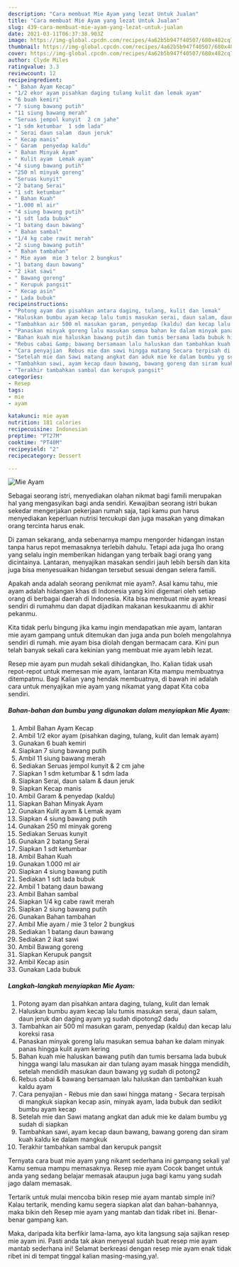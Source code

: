 ```yaml
---
description: "Cara membuat Mie Ayam yang lezat Untuk Jualan"
title: "Cara membuat Mie Ayam yang lezat Untuk Jualan"
slug: 439-cara-membuat-mie-ayam-yang-lezat-untuk-jualan
date: 2021-03-11T06:37:38.903Z
image: https://img-global.cpcdn.com/recipes/4a62b5b947f40507/680x482cq70/mie-ayam-foto-resep-utama.jpg
thumbnail: https://img-global.cpcdn.com/recipes/4a62b5b947f40507/680x482cq70/mie-ayam-foto-resep-utama.jpg
cover: https://img-global.cpcdn.com/recipes/4a62b5b947f40507/680x482cq70/mie-ayam-foto-resep-utama.jpg
author: Clyde Miles
ratingvalue: 3.3
reviewcount: 12
recipeingredient:
- " Bahan Ayam Kecap"
- "1/2 ekor ayam pisahkan daging tulang kulit dan lemak ayam"
- "6 buah kemiri"
- "7 siung bawang putih"
- "11 siung bawang merah"
- "Seruas jempol kunyit  2 cm jahe"
- "1 sdm ketumbar  1 sdm lada"
- " Serai daun salam  daun jeruk"
- " Kecap manis"
- " Garam  penyedap kaldu"
- " Bahan Minyak Ayam"
- " Kulit ayam  Lemak ayam"
- "4 siung bawang putih"
- "250 ml minyak goreng"
- "Seruas kunyit"
- "2 batang Serai"
- "1 sdt ketumbar"
- " Bahan Kuah"
- "1.000 ml air"
- "4 siung bawang putih"
- "1 sdt lada bubuk"
- "1 batang daun bawang"
- " Bahan sambal"
- "1/4 kg cabe rawit merah"
- "2 siung bawang putih"
- " Bahan tambahan"
- " Mie ayam  mie 3 telor 2 bungkus"
- "1 batang daun bawang"
- "2 ikat sawi"
- " Bawang goreng"
- " Kerupuk pangsit"
- " Kecap asin"
- " Lada bubuk"
recipeinstructions:
- "Potong ayam dan pisahkan antara daging, tulang, kulit dan lemak"
- "Haluskan bumbu ayam kecap lalu tumis masukan serai, daun salam, daun jeruk dan daging ayam yg sudah dipotong2 dadu"
- "Tambahkan air 500 ml masukan garam, penyedap (kaldu) dan kecap lalu koreksi rasa"
- "Panaskan minyak goreng lalu masukan semua bahan ke dalam minyak panas hingga kulit ayam kering"
- "Bahan kuah mie haluskan bawang putih dan tumis bersama lada bubuk hingga wangi lalu masukan air dan tulang ayam masak hingga mendidih, setelah mendidih masukan daun bawang yg sudah di potong2"
- "Rebus cabai &amp; bawang bersamaan lalu haluskan dan tambahkan kuah kaldu ayam"
- "Cara penyajian  Rebus mie dan sawi hingga matang Secara terpisah di mangkuk siapkan kecap asin, minyak ayam, lada bubuk dan sedikit bumbu ayam kecap"
- "Setelah mie dan Sawi matang angkat dan aduk mie ke dalam bumbu yg sudah di siapkan"
- "Tambahkan sawi, ayam kecap daun bawang, bawang goreng dan siram kuah kaldu ke dalam mangkuk"
- "Terakhir tambahkan sambal dan kerupuk pangsit"
categories:
- Resep
tags:
- mie
- ayam

katakunci: mie ayam 
nutrition: 181 calories
recipecuisine: Indonesian
preptime: "PT27M"
cooktime: "PT40M"
recipeyield: "2"
recipecategory: Dessert

---
```



![Mie Ayam](https://img-global.cpcdn.com/recipes/4a62b5b947f40507/680x482cq70/mie-ayam-foto-resep-utama.jpg)

Sebagai seorang istri, menyediakan olahan nikmat bagi famili merupakan hal yang mengasyikan bagi anda sendiri. Kewajiban seorang istri bukan sekedar mengerjakan pekerjaan rumah saja, tapi kamu pun harus menyediakan keperluan nutrisi tercukupi dan juga masakan yang dimakan orang tercinta harus enak.

Di zaman  sekarang, anda sebenarnya mampu mengorder hidangan instan tanpa harus repot memasaknya terlebih dahulu. Tetapi ada juga lho orang yang selalu ingin memberikan hidangan yang terbaik bagi orang yang dicintainya. Lantaran, menyajikan masakan sendiri jauh lebih bersih dan kita juga bisa menyesuaikan hidangan tersebut sesuai dengan selera famili. 



Apakah anda adalah seorang penikmat mie ayam?. Asal kamu tahu, mie ayam adalah hidangan khas di Indonesia yang kini digemari oleh setiap orang di berbagai daerah di Indonesia. Kita bisa membuat mie ayam kreasi sendiri di rumahmu dan dapat dijadikan makanan kesukaanmu di akhir pekanmu.

Kita tidak perlu bingung jika kamu ingin mendapatkan mie ayam, lantaran mie ayam gampang untuk ditemukan dan juga anda pun boleh mengolahnya sendiri di rumah. mie ayam bisa diolah dengan bermacam cara. Kini pun telah banyak sekali cara kekinian yang membuat mie ayam lebih lezat.

Resep mie ayam pun mudah sekali dihidangkan, lho. Kalian tidak usah repot-repot untuk memesan mie ayam, lantaran Kita mampu membuatnya ditempatmu. Bagi Kalian yang hendak membuatnya, di bawah ini adalah cara untuk menyajikan mie ayam yang nikamat yang dapat Kita coba sendiri.

<!--inarticleads1-->

##### Bahan-bahan dan bumbu yang digunakan dalam menyiapkan Mie Ayam:

1. Ambil  Bahan Ayam Kecap
1. Ambil 1/2 ekor ayam (pisahkan daging, tulang, kulit dan lemak ayam)
1. Gunakan 6 buah kemiri
1. Siapkan 7 siung bawang putih
1. Ambil 11 siung bawang merah
1. Sediakan Seruas jempol kunyit &amp; 2 cm jahe
1. Siapkan 1 sdm ketumbar &amp; 1 sdm lada
1. Siapkan  Serai, daun salam &amp; daun jeruk
1. Siapkan  Kecap manis
1. Ambil  Garam &amp; penyedap (kaldu)
1. Siapkan  Bahan Minyak Ayam
1. Gunakan  Kulit ayam &amp; Lemak ayam
1. Siapkan 4 siung bawang putih
1. Gunakan 250 ml minyak goreng
1. Sediakan Seruas kunyit
1. Gunakan 2 batang Serai
1. Siapkan 1 sdt ketumbar
1. Ambil  Bahan Kuah
1. Gunakan 1.000 ml air
1. Siapkan 4 siung bawang putih
1. Sediakan 1 sdt lada bubuk
1. Ambil 1 batang daun bawang
1. Ambil  Bahan sambal
1. Siapkan 1/4 kg cabe rawit merah
1. Siapkan 2 siung bawang putih
1. Gunakan  Bahan tambahan
1. Ambil  Mie ayam / mie 3 telor 2 bungkus
1. Sediakan 1 batang daun bawang
1. Sediakan 2 ikat sawi
1. Ambil  Bawang goreng
1. Siapkan  Kerupuk pangsit
1. Ambil  Kecap asin
1. Gunakan  Lada bubuk




<!--inarticleads2-->

##### Langkah-langkah menyiapkan Mie Ayam:

1. Potong ayam dan pisahkan antara daging, tulang, kulit dan lemak
1. Haluskan bumbu ayam kecap lalu tumis masukan serai, daun salam, daun jeruk dan daging ayam yg sudah dipotong2 dadu
1. Tambahkan air 500 ml masukan garam, penyedap (kaldu) dan kecap lalu koreksi rasa
1. Panaskan minyak goreng lalu masukan semua bahan ke dalam minyak panas hingga kulit ayam kering
1. Bahan kuah mie haluskan bawang putih dan tumis bersama lada bubuk hingga wangi lalu masukan air dan tulang ayam masak hingga mendidih, setelah mendidih masukan daun bawang yg sudah di potong2
1. Rebus cabai &amp; bawang bersamaan lalu haluskan dan tambahkan kuah kaldu ayam
1. Cara penyajian  - Rebus mie dan sawi hingga matang - Secara terpisah di mangkuk siapkan kecap asin, minyak ayam, lada bubuk dan sedikit bumbu ayam kecap
1. Setelah mie dan Sawi matang angkat dan aduk mie ke dalam bumbu yg sudah di siapkan
1. Tambahkan sawi, ayam kecap daun bawang, bawang goreng dan siram kuah kaldu ke dalam mangkuk
1. Terakhir tambahkan sambal dan kerupuk pangsit




Ternyata cara buat mie ayam yang nikamt sederhana ini gampang sekali ya! Kamu semua mampu memasaknya. Resep mie ayam Cocok banget untuk anda yang sedang belajar memasak ataupun juga bagi kamu yang sudah jago dalam memasak.

Tertarik untuk mulai mencoba bikin resep mie ayam mantab simple ini? Kalau tertarik, mending kamu segera siapkan alat dan bahan-bahannya, maka bikin deh Resep mie ayam yang mantab dan tidak ribet ini. Benar-benar gampang kan. 

Maka, daripada kita berfikir lama-lama, ayo kita langsung saja sajikan resep mie ayam ini. Pasti anda tak akan menyesal sudah buat resep mie ayam mantab sederhana ini! Selamat berkreasi dengan resep mie ayam enak tidak ribet ini di tempat tinggal kalian masing-masing,ya!.


